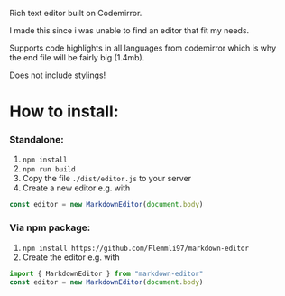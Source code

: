 Rich text editor built on Codemirror.

I made this since i was unable to find an editor that fit my needs.

Supports code highlights in all languages from codemirror which is why  
the end file will be fairly big (1.4mb).

Does not include stylings!

# How to install:

### Standalone:

1. `npm install`
2. `npm run build`
3. Copy the file `./dist/editor.js` to your server
4. Create a new editor e.g. with  
```javascript 
const editor = new MarkdownEditor(document.body)
```

### Via npm package:

1. `npm install https://github.com/Flemmli97/markdown-editor`
2. Create the editor e.g. with
```javascript
import { MarkdownEditor } from "markdown-editor"
const editor = new MarkdownEditor(document.body)
``` 
